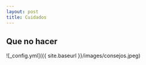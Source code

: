 ```yaml
---
layout: post
title: Cuidados
---
```

## Que no hacer




![_config.yml]({{ site.baseurl }}/images/consejos.jpeg)
